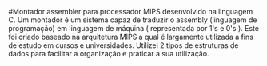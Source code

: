 #Montador assembler para processador MIPS desenvolvido na linguagem C.
Um montador é um sistema capaz de traduzir o assembly (linguagem de programação) em linguagem de máquina ( representada por 1's e 0's ).
Este foi criado baseado na arquitetura MIPS a qual é largamente utilizada a fins de estudo em cursos e universidades.
Utilizei 2 tipos de estruturas de dados para facilitar a organização e praticar a sua utilização.
